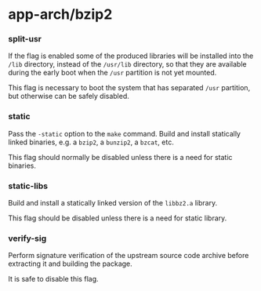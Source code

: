 # app-arch/bzip2

### split-usr
If the flag is enabled some of the produced libraries will be installed into the `/lib` directory, instead of the `/usr/lib` directory, so that they are available during the early boot when the `/usr` partition is not yet mounted.

This flag is necessary to boot the system that has separated `/usr` partition, but otherwise can be safely disabled.

### static
Pass the `-static` option to the `make` command. Build and install statically linked binaries, e.g. a `bzip2`, a `bunzip2`, a `bzcat`, etc.

This flag should normally be disabled unless there is a need for static binaries.

### static-libs
Build and install a statically linked version of the `libbz2.a` library.

This flag should be disabled unless there is a need for static library.

### verify-sig
Perform signature verification of the upstream source code archive before extracting it and building the package.

It is safe to disable this flag.
